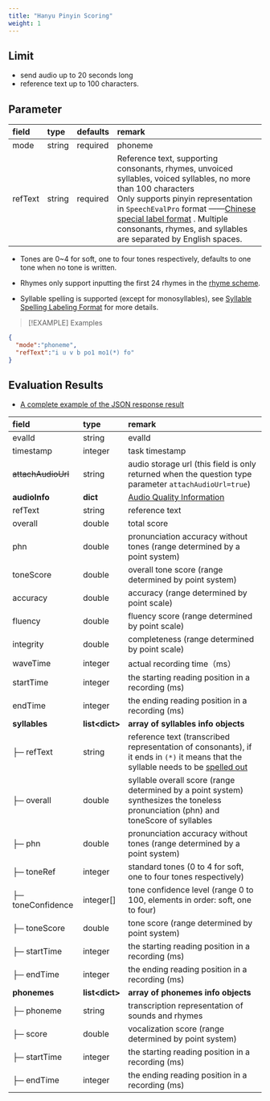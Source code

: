 ```yaml
---
title: "Hanyu Pinyin Scoring"
weight: 1
---
```



## Limit

- send audio up to 20 seconds long 
- reference text up to 100 characters.

## Parameter

| **field** | **type** | **defaults** | **remark**                                                                                                                                                                                                                                                                                                                |
|:----------|:---------|:-------------|:--------------------------------------------------------------------------------------------------------------------------------------------------------------------------------------------------------------------------------------------------------------------------------------------------------------------------|
| mode      | string   | required     | phoneme                                                                                                                                                                                                                                                                                                                   |
| refText   | string   | required     | Reference text, supporting consonants, rhymes, unvoiced syllables, voiced syllables, no more than 100 characters<br/>Only supports pinyin representation in `SpeechEvalPro` format ——[Chinese special label format](datadict/annotation-zh) . Multiple consonants, rhymes, and syllables are separated by English spaces. |

- Tones are 0~4 for soft, one to four tones respectively, defaults to one tone when no tone is written.

- Rhymes only support inputting the first 24 rhymes in the [rhyme scheme](datadict/pinyin).

- Syllable spelling is supported (except for monosyllables), see [Syllable Spelling Labeling Format](datadict/annotation-zh) for more details.

> [!EXAMPLE] Examples
>
> 

```json
{
  "mode":"phoneme",
  "refText":"i u v b po1 mo1(*) fo"
}
```

## Evaluation Results

- [A complete example of the JSON response result](mode/zh-basic/phoneme-result)

| **field**         | **type**         | **remark**                                                                                                                                                     |
|:------------------|:-----------------|:---------------------------------------------------------------------------------------------------------------------------------------------------------------|
| evalId            | string           | evalId                                                                                                                                                         |
| timestamp         | integer          | task timestamp                                                                                                                                                 |
|~~attachAudioUrl~~          | string           | audio storage url (this field is only returned when the question type parameter `attachAudioUrl=true`)                                                               |
| **audioInfo**     | **dict**         | [Audio Quality Information](mode/common)                                                                                                                       |
| refText           | string           | reference text                                                                                                                                                 |
| overall           | double           | total score                                                                                                                                                    |
| phn               | double           | pronunciation accuracy without tones (range determined by a point system)                                                                                      |
| toneScore         | double           | overall tone score (range determined by point system)                                                                                                          |
| accuracy          | double           | accuracy (range determined by point scale)                                                                                                                     |
| fluency           | double           | fluency score (range determined by point scale)                                                                                                                |
| integrity         | double           | completeness (range determined by point scale)                                                                                                                 |
| waveTime          | integer          | actual recording time（ms）                                                                                                                                      |
| startTime         | integer          | the starting reading position in a recording (ms)                                                                                                              |
| endTime           | integer          | the ending reading position in a recording (ms)                                                                                                                |
| **syllables**     | **list\<dict\>** | **array of syllables info objects**                                                                                                                            |
| ├─ refText        | string           | reference text (transcribed representation of consonants), if it ends in `(*)` it means that the syllable needs to be [spelled out](datadict/annotation-zh.md) |
| ├─ overall        | double           | syllable overall score (range determined by a point system)<br/>synthesizes the toneless pronunciation (phn) and toneScore of syllables                        |
| ├─ phn            | double           | pronunciation accuracy without tones (range determined by a point system)                                                                                      |
| ├─ toneRef        | integer          | standard tones (0 to 4 for soft, one to four tones respectively)                                                                                               |
| ├─ toneConfidence | integer[]        | tone confidence level (range 0 to 100, elements in order: soft, one to four)                                                                                   |
| ├─ toneScore      | double           | tone score (range determined by point system)                                                                                                                  |
| ├─ startTime      | integer          | the starting reading position in a recording (ms)                                                                                                              |
| ├─ endTime        | integer          | the ending reading position in a recording (ms)                                                                                                                |
| **phonemes**      | **list\<dict\>** | **array of phonemes info objects**                                                                                                                             |
| ├─ phoneme        | string           | transcription representation of sounds and rhymes                                                                                                              |
| ├─ score          | double           | vocalization score (range determined by point system)                                                                                                          |
| ├─ startTime      | integer          | the starting reading position in a recording (ms)                                                                                                              |
| ├─ endTime        | integer          | the ending reading position in a recording (ms)                                                                                                                |
